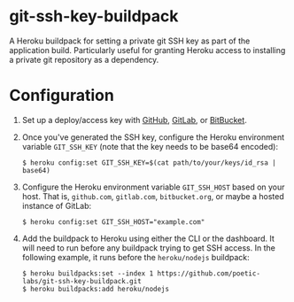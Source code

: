 # git-ssh-key-buildpack

A Heroku buildpack for setting a private git SSH key as part of the application build. Particularly useful for granting Heroku access to installing a private git repository as a dependency.

# Configuration

1. Set up a deploy/access key with [GitHub](https://developer.github.com/v3/guides/managing-deploy-keys/), [GitLab](https://docs.gitlab.com/ce/ssh/README.html#deploy-keys), or [BitBucket](https://confluence.atlassian.com/bitbucketserver/ssh-access-keys-for-system-use-776639781.html).

2. Once you've generated the SSH key, configure the Heroku environment variable `GIT_SSH_KEY` (note that the key needs to be base64 encoded):

    ```shell
    $ heroku config:set GIT_SSH_KEY=$(cat path/to/your/keys/id_rsa | base64)
    ```

3. Configure the Heroku environment variable `GIT_SSH_HOST` based on your host. That is, `github.com`, `gitlab.com`, `bitbucket.org`, or maybe a hosted instance of GitLab:

    ```shell
    $ heroku config:set GIT_SSH_HOST="example.com"
    ```

4. Add the buildpack to Heroku using either the CLI or the dashboard. It will need to run before any buildpack trying to get SSH access. In the following example, it runs before the `heroku/nodejs` buildpack:

    ```shell
    $ heroku buildpacks:set --index 1 https://github.com/poetic-labs/git-ssh-key-buildpack.git
    $ heroku buildpacks:add heroku/nodejs
    ```
